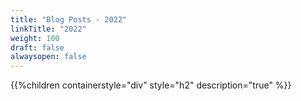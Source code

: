 ```yaml
---
title: "Blog Posts - 2022"
linkTitle: "2022"
weight: 100
draft: false
alwaysopen: false
---
```


{{%children containerstyle="div" style="h2" description="true" %}}
